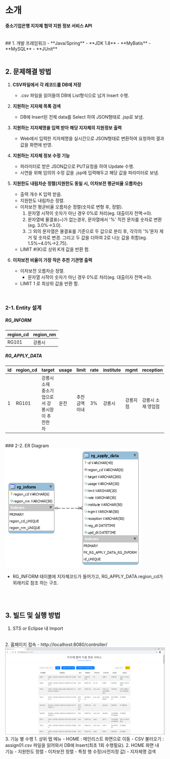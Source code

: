 # 소개
#### 중소기업은행 지자체 협약 지원 정보 서비스 API

<br>
## 1. 개발 프레임워크
- **Java/Spring**
- **JDK 1.8**
- **MyBatis**
- **MySQL**
- **JUnit**

<br>
<br>

## 2. 문제해결 방법
1. **CSV파일에서 각 레코드를 DB에 저장**
    - .csv 파일을 읽어들여 DB에 List형식으로 넘겨 Insert 수행.

1. **지원하는 지자체 목록 검색**
    - DB에 Insert된 전체 data를 Select 하여 JSON형태로 .jsp로 보냄.

1. **지원하는 지자체명을 입력 받아 해당 지자체의 지원정보 출력**
    - Web에서 입력한 지자체명을 실시간으로 JSON형태로 변환하여 요청하여 결과값을 화면에 반영.

1. **지원하는 지자체 정보 수정 기능**
    - 파라미터로 받은 JSON값으로 PUT요청을 하여 Update 수행.
    - 시연을 위해 임의의 수정 값을 .jsp에 입력해두고 해당 값을 파라미터로 보냄.

1. **지원한도 내림차순 정렬(지원한도 동일 시, 이차보전 평균비율 오름차순)**
    - 출력 개수 K 입력 받음.
    - 지원한도 내림차순 정렬.
    - 이차보전 평균비율 오름차순 정렬(숫자로 변형 후, 정렬).
        1. 문자열 시작이 숫자가 아닌 경우 0%로 처리(eg. 대출이자 전액→0).
        1. 문자열에 물결표(~)가 없는경우, 문자열에서 '%' 직전 문자를 숫자로 변환(eg. 3.0%→3.0).
        1. 그 외의 문자열은 물결표를 기준으로 두 값으로 분리 후, 각각의 '%'문자 제거 및 숫자로 변경. 그리고 두 값을 더하여 2로 나눈 값을 취함(eg. 1.5%~4.0%→2.75).
    - LIMIT #{K}로 상위 K개 값을 반환 함.

1. **이차보전 비율이 가장 작은 추천 기관명 출력**
    - 이차보전 오름차순 정렬.
      - 문자열 시작이 숫자가 아닌 경우 0%로 처리(eg. 대출이자 전액→0).
    - LIMIT 1 로 최상위 값을 반환 함.

<br>

### 2-1. Entity 설계
##### RG_INFORM
region_cd | region_nm
--------- | ---------
RG101 | 강릉시

##### RG_APPLY_DATA
id | region_cd | target | usage | limit | rate | institute | mgmt | reception | reg_dt | upd_dt
-- | --------- | ------ | ----- | ----- | ---- | --------- | ---- | --------- | ------ | ------
1 | RG101 | 강릉시 소재 중소기업으로서 강릉시장이 추천한 자 | 운전 | 추천금액 이내 | 3% | 강릉시 | 강릉지점 | 강릉시 소재 영업점 | 2019-06-10 21:58:47 | 2019-06-11 07:43:14

<br>
### 2-2. ER Diagram
<img src="Designed ERD.png"/>

- RG_INFORM 테이블에 지자체코드가 들어가고, RG_APPLY_DATA.region_cd가 외래키로 참조 하는 구조.

<br>
<br>

## 3. 빌드 및 실행 방법
1. STS or Eclipse 내 Import
<br>
2. 홈페이지 접속
    - http://localhost:8080/controller/
    <img src="mainPage.png" style="border:1px solid silver"/>
<br>
3. 기능 별 수행
    1. 상위 탭 메뉴
        - HOME : 메인리스트 화면으로 이동
        - CSV 불러오기 : assign01.csv 파일을 읽어와서 DB에 Insert(최초 1회 수행필요).
    2. HOME 화면 내 기능
        - 지원한도 정렬
        - 이차보전 정렬
        - 특정 행 수정(사전지정 값)
        - 지자체명 검색

<br>
